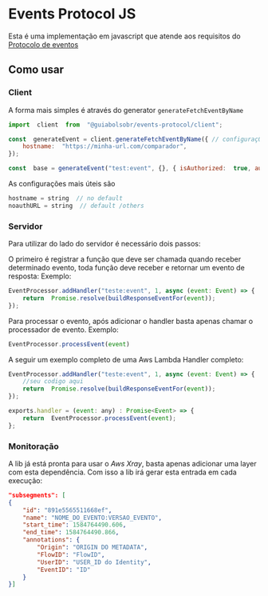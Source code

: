   

# Events Protocol JS
Esta é uma implementação em javascript que atende aos requisitos do 
[Protocolo de eventos](https://github.com/GuiaBolso/events-protocol)

## Como usar

### Client
A forma mais simples é através do generator `generateFetchEventByName`
```js
import  client  from  "@guiabolsobr/events-protocol/client";

const  generateEvent = client.generateFetchEventByName({ // configuraçÕes
	hostname:  "https://minha-url.com/comparador",
});

const  base = generateEvent("test:event", {}, { isAuthorized:  true, auth: { token:  "my-token" } });
```

As configurações mais úteis são
```js
hostname = string  // no default
noauthURL = string  // default /others
```

### Servidor
Para utilizar do lado do servidor é necessário dois passos:

O primeiro é registrar a função que deve ser chamada quando receber determinado evento, toda função deve receber e retornar um evento de resposta:
Exemplo:
```js
EventProcessor.addHandler("teste:event", 1, async (event: Event) => {
	return  Promise.resolve(buildResponseEventFor(event));
});
```
Para processar o evento, após adicionar o handler basta apenas chamar o processador de evento.
Exemplo:

```js
EventProcessor.processEvent(event)
```

A seguir um exemplo completo de uma Aws Lambda Handler completo:
```js
EventProcessor.addHandler("teste:event", 1, async (event: Event) => {
	//seu codigo aqui
	return  Promise.resolve(buildResponseEventFor(event));
});

exports.handler = (event: any) : Promise<Event> => {
	return  EventProcessor.processEvent(event);
};
```

### Monitoração
A lib já está pronta para usar o *Aws Xray*, basta apenas adicionar uma layer com esta dependência.
Com isso a lib irá gerar esta entrada em cada execução:
```json
"subsegments": [
{
	"id": "891e5565511668ef",
	"name": "NOME_DO_EVENTO:VERSAO_EVENTO",
	"start_time": 1584764490.606,
	"end_time": 1584764490.866,
	"annotations": {
		"Origin": "ORIGIN DO METADATA",
		"FlowID": "FlowID",
		"UserID": "USER_ID do Identity",
		"EventID": "ID"
	}
}]
```